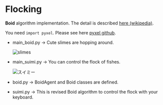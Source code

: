 # Flocking
**Boid** algorithm implementation.
The detail is described [here (wikipedia)]().

You need `import pyxel`.  Please see here [pyxel github]().

- main_boid.py  -> Cute slimes are hopping around.

  ![slimes](C:\Users\HOME\Documents\GitHub\flocking\README.assets\slimes.gif)

- main_suimi.py -> You can control the flock of fishes.

  ![スイミー](C:\Users\HOME\Documents\GitHub\flocking\README.assets\スイミー-1554005537047.gif)

- boid.py  -> BoidAgent and Boid classes are defined.

- suimi.py -> This is revised Boid algorithm to control the flock with your keyboard.
